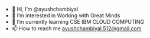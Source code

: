 - 👋 Hi, I’m @ayushchambiyal
- 👀 I’m interested in Working with Great Minds
- 🌱 I’m currently learning CSE IBM CLOUD COMPUTING
- 📫 How to reach me ayushchambiyal.512@gmail.com

<!---
ayushchambiyal/ayushchambiyal is a ✨ special ✨ repository because its `README.md` (this file) appears on your GitHub profile.
You can click the Preview link to take a look at your changes.
--->
